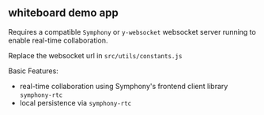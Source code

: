 ## whiteboard demo app

Requires a compatible `Symphony` or `y-websocket` websocket server running to enable real-time collaboration.

Replace the websocket url in `src/utils/constants.js`

Basic Features:
 - real-time collaboration using Symphony's frontend client library `symphony-rtc`
 - local persistence via `symphony-rtc`
